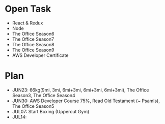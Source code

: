 # Open Task
* React & Redux
* Node
* The Office Season6
* The Office Season7
* The Office Season8
* The Office Season9
* AWS Developer Certificate

# Plan
* JUN23: 66kg(9mi, 3mi, 6mi+3mi, 6mi+3mi, 6mi+3mi), The Office Season3, The Office Season4
* JUN30: AWS Developer Course 75%, Read Old Testament (~ Psamls), The Office Season5
* JUL07: Start Boxing (Uppercut Gym)
* JUL14: 
